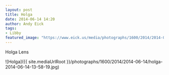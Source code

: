 ```yaml
---
layout: post
title: Holga
date: 2014-06-14 14:20
author: Andy Eick
tags: 
- Libby
featured_image: "https://www.eick.us/media/photographs/1600/2014/2014-06-14/holga-2014-06-14-13-58-19.jpg"
---
```

Holga Lens

![Holga]({{ site.mediaUrlRoot }}/photographs/1600/2014/2014-06-14/holga-2014-06-14-13-58-19.jpg)
